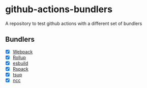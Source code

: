 # github-actions-bundlers

A repository to test github actions with a different set of bundlers

## Bundlers

- [x] [Webpack](https://webpack.js.org/)
- [x] [Rollup](https://rollupjs.org/)
- [x] [esbuild](https://esbuild.github.io/)
- [x] [Rspack](https://rspack.dev/)
- [x] [tsup](https://github.com/egoist/tsup)
- [x] [ncc](https://github.com/@vercel/ncc)
